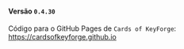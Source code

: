 #### Versão `0.4.30`

Código para o GitHub Pages de `Cards of KeyForge`: https://cardsofkeyforge.github.io
